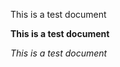 <span id="__DdeLink__0_1797308342" class="anchor"></span>This is a test
document

**This is a test document**

*This is a test document*
